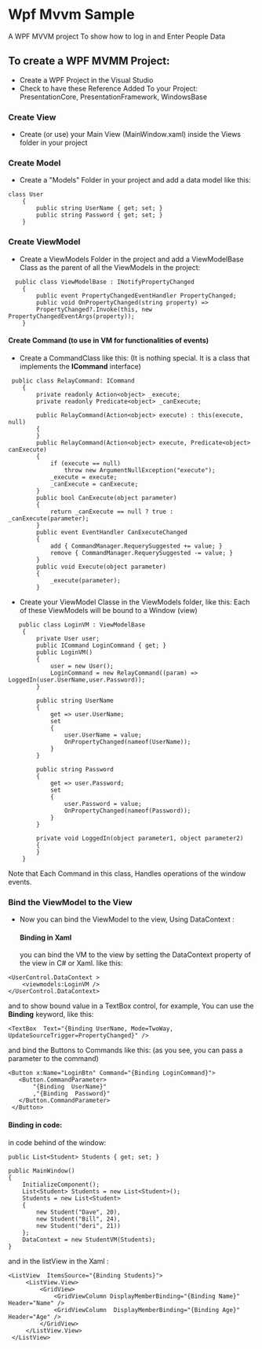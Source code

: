 # Wpf Mvvm Sample
A WPF MVVM project To show how to log in and Enter People Data

## To create a WPF MVMM Project:
- Create a WPF Project in the Visual Studio
- Check to have these Reference Added To your Project:
 PresentationCore, PresentationFramework, WindowsBase
### Create View
- Create (or use) your Main View (MainWindow.xaml) inside the Views folder in your project
### Create Model
- Create a "Models" Folder in your project and add a data model like this:
```
class User
    {
        public string UserName { get; set; }
        public string Password { get; set; }
    }
```
### Create ViewModel
- Create a ViewModels Folder in the project and add a ViewModelBase Class as the parent of all the ViewModels in the project:

```
  public class ViewModelBase : INotifyPropertyChanged
    {
        public event PropertyChangedEventHandler PropertyChanged;
        public void OnPropertyChanged(string property) =>
        PropertyChanged?.Invoke(this, new PropertyChangedEventArgs(property));
    }
```
#### Create Command (to use in VM for functionalities of events)
- Create a CommandClass like this:
  (It is nothing special. It is a class that implements the **ICommand** interface)

```
 public class RelayCommand: ICommand
    {   
        private readonly Action<object> _execute;
        private readonly Predicate<object> _canExecute;

        public RelayCommand(Action<object> execute) : this(execute, null)
        {
        }
        public RelayCommand(Action<object> execute, Predicate<object> canExecute)
        {
            if (execute == null)
                throw new ArgumentNullException("execute");
            _execute = execute;
            _canExecute = canExecute;
        }
        public bool CanExecute(object parameter)
        {
            return _canExecute == null ? true : _canExecute(parameter);
        }
        public event EventHandler CanExecuteChanged
        {
            add { CommandManager.RequerySuggested += value; }
            remove { CommandManager.RequerySuggested -= value; }
        }
        public void Execute(object parameter)
        {
            _execute(parameter);
        }
```
- Create your ViewModel Classe in the ViewModels folder, like this:
  Each of these ViewModels will be bound to a Window (view)
```
   public class LoginVM : ViewModelBase
    {
        private User user;
        public ICommand LoginCommand { get; }
        public LoginVM()
        {
            user = new User();
            LoginCommand = new RelayCommand((param) => LoggedIn(user.UserName,user.Password));
        }

        public string UserName
        {
            get => user.UserName;
            set
            {
                user.UserName = value;
                OnPropertyChanged(nameof(UserName));
            }
        }

        public string Password
        {
            get => user.Password;
            set
            {
                user.Password = value;
                OnPropertyChanged(nameof(Password));
            }
        }

        private void LoggedIn(object parameter1, object parameter2)
        {
        }
    }
  ```
Note that Each Command in this class, Handles operations of the window events.
### Bind the ViewModel to the View 
- Now you can bind the ViewModel to the view, Using DataContext :
  #### Binding in Xaml
  you can bind the VM to the view by setting the DataContext property of the view in C# or Xaml. like this:
```
<UserControl.DataContext >
    <viewmodels:LoginVM />
</UserControl.DataContext>
```
  and to show bound value in a TextBox control, for example, You can use the **Binding** keyword, like this:
```
<TextBox  Text="{Binding UserName, Mode=TwoWay, UpdateSourceTrigger=PropertyChanged}" />
```
and bind the Buttons to Commands like this:
(as you see, you can pass a parameter to the command)
```
<Button x:Name="LoginBtn" Command="{Binding LoginCommand}">
   <Button.CommandParameter>
       "{Binding  UserName}"
       ,"{Binding  Password}"
   </Button.CommandParameter>
 </Button>
```
#### Binding in code:
in code behind of the window:
```
public List<Student> Students { get; set; }

public MainWindow()
{
    InitializeComponent();
    List<Student> Students = new List<Student>();
    Students = new List<Student>
    {
        new Student("Dave", 20),
        new Student("Bill", 24),
        new Student("deri", 21))
    };
    DataContext = new StudentVM(Students);
}
```
and in the listView in the Xaml :
```
<ListView  ItemsSource="{Binding Students}">
     <ListView.View>
         <GridView>
             <GridViewColumn DisplayMemberBinding="{Binding Name}" Header="Name" />
             <GridViewColumn  DisplayMemberBinding="{Binding Age}" Header="Age" />
         </GridView>
     </ListView.View>
 </ListView>
```

